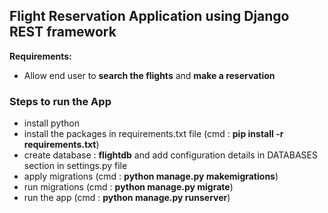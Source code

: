 ## Flight Reservation Application using Django REST framework

**Requirements:**
 - Allow end user to **search the flights** and **make a reservation**

### Steps to run the App
 - install python
 - install the packages in requirements.txt file (cmd : **pip install -r requirements.txt**)
 - create database : **flightdb** and add configuration details in DATABASES section in settings.py file
 - apply migrations (cmd : **python manage.py makemigrations**)
 - run migrations (cmd : **python manage.py migrate**)
 - run the app (cmd : **python manage.py runserver**)

